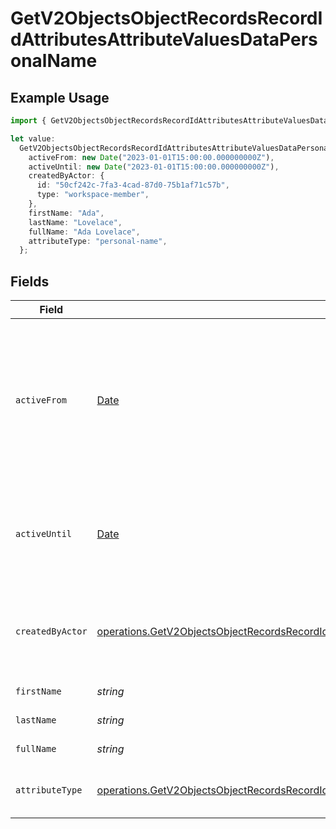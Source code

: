 # GetV2ObjectsObjectRecordsRecordIdAttributesAttributeValuesDataPersonalName

## Example Usage

```typescript
import { GetV2ObjectsObjectRecordsRecordIdAttributesAttributeValuesDataPersonalName } from "attio-js/models/operations/getv2objectsobjectrecordsrecordidattributesattributevalues.js";

let value:
  GetV2ObjectsObjectRecordsRecordIdAttributesAttributeValuesDataPersonalName = {
    activeFrom: new Date("2023-01-01T15:00:00.000000000Z"),
    activeUntil: new Date("2023-01-01T15:00:00.000000000Z"),
    createdByActor: {
      id: "50cf242c-7fa3-4cad-87d0-75b1af71c57b",
      type: "workspace-member",
    },
    firstName: "Ada",
    lastName: "Lovelace",
    fullName: "Ada Lovelace",
    attributeType: "personal-name",
  };
```

## Fields

| Field                                                                                                                                                                                                            | Type                                                                                                                                                                                                             | Required                                                                                                                                                                                                         | Description                                                                                                                                                                                                      | Example                                                                                                                                                                                                          |
| ---------------------------------------------------------------------------------------------------------------------------------------------------------------------------------------------------------------- | ---------------------------------------------------------------------------------------------------------------------------------------------------------------------------------------------------------------- | ---------------------------------------------------------------------------------------------------------------------------------------------------------------------------------------------------------------- | ---------------------------------------------------------------------------------------------------------------------------------------------------------------------------------------------------------------- | ---------------------------------------------------------------------------------------------------------------------------------------------------------------------------------------------------------------- |
| `activeFrom`                                                                                                                                                                                                     | [Date](https://developer.mozilla.org/en-US/docs/Web/JavaScript/Reference/Global_Objects/Date)                                                                                                                    | :heavy_check_mark:                                                                                                                                                                                               | The point in time at which this value was made "active". `active_from` can be considered roughly analogous to `created_at`.                                                                                      | 2023-01-01T15:00:00.000000000Z                                                                                                                                                                                   |
| `activeUntil`                                                                                                                                                                                                    | [Date](https://developer.mozilla.org/en-US/docs/Web/JavaScript/Reference/Global_Objects/Date)                                                                                                                    | :heavy_check_mark:                                                                                                                                                                                               | The point in time at which this value was deactivated. If `null`, the value is active.                                                                                                                           | 2023-01-01T15:00:00.000000000Z                                                                                                                                                                                   |
| `createdByActor`                                                                                                                                                                                                 | [operations.GetV2ObjectsObjectRecordsRecordIdAttributesAttributeValuesCreatedByActor11](../../models/operations/getv2objectsobjectrecordsrecordidattributesattributevaluescreatedbyactor11.md)                   | :heavy_check_mark:                                                                                                                                                                                               | The actor that created this value.                                                                                                                                                                               | {<br/>"type": "workspace-member",<br/>"id": "50cf242c-7fa3-4cad-87d0-75b1af71c57b"<br/>}                                                                                                                         |
| `firstName`                                                                                                                                                                                                      | *string*                                                                                                                                                                                                         | :heavy_check_mark:                                                                                                                                                                                               | The first name.                                                                                                                                                                                                  | Ada                                                                                                                                                                                                              |
| `lastName`                                                                                                                                                                                                       | *string*                                                                                                                                                                                                         | :heavy_check_mark:                                                                                                                                                                                               | The last name.                                                                                                                                                                                                   | Lovelace                                                                                                                                                                                                         |
| `fullName`                                                                                                                                                                                                       | *string*                                                                                                                                                                                                         | :heavy_check_mark:                                                                                                                                                                                               | The full name.                                                                                                                                                                                                   | Ada Lovelace                                                                                                                                                                                                     |
| `attributeType`                                                                                                                                                                                                  | [operations.GetV2ObjectsObjectRecordsRecordIdAttributesAttributeValuesAttributeTypePersonalName](../../models/operations/getv2objectsobjectrecordsrecordidattributesattributevaluesattributetypepersonalname.md) | :heavy_check_mark:                                                                                                                                                                                               | The attribute type of the value.                                                                                                                                                                                 | personal-name                                                                                                                                                                                                    |